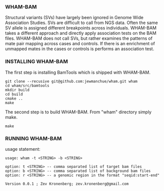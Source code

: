 ### WHAM-BAM

Structural variants (SVs) have largely been ignored in Genome Wide Association Studies.  SVs are difficult to call from NGS data.  Often the same SV allele is assigned different breakpoints across individuals.  WHAM-BAM takes a different approach and directly apply association tests on the BAM files.  WHAM-BAM does not call SVs, but rather examines the patterns of mate pair mapping across cases and controls.  If there is an enrichment of unmapped mates in the cases or controls is performs an association test.


### INSTALLING WHAM-BAM

The first step is installing BamTools which is shipped with WHAM-BAM.

```
git clone --recusive git@github.com:jewmanchue/wham.git wham
cd wham/src/bamtools
mkdir build
cd build
cmake ..
make
```

The second step is to build WHAM-BAM.  From "wham" directory simply make.

``` 
make
```

### RUNNING WHAM-BAM

usage statement:

```
usage: wham -t <STRING> -b <STRING>

option: t <STRING> -- comma separated list of target bam files
option: b <STRING> -- comma separated list of background bam files
option: r <STRING> -- a genomic region in the format "seqid:start-end"

Version 0.0.1 ; Zev Kronenberg; zev.kronenberg@gmail.com
```
